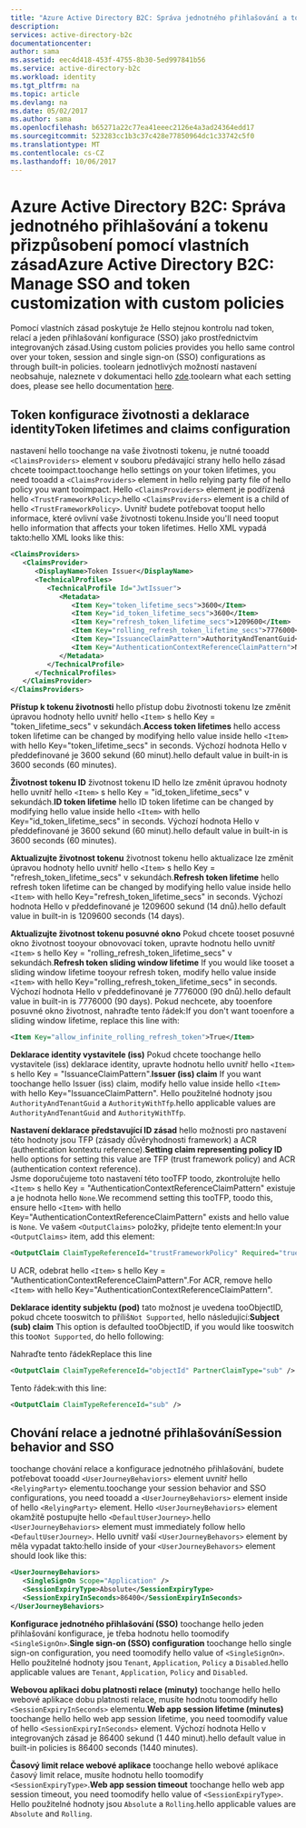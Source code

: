 ```yaml
---
title: "Azure Active Directory B2C: Správa jednotného přihlašování a tokenu přizpůsobení pomocí vlastních zásad | Microsoft Docs"
description: 
services: active-directory-b2c
documentationcenter: 
author: sama
ms.assetid: eec4d418-453f-4755-8b30-5ed997841b56
ms.service: active-directory-b2c
ms.workload: identity
ms.tgt_pltfrm: na
ms.topic: article
ms.devlang: na
ms.date: 05/02/2017
ms.author: sama
ms.openlocfilehash: b65271a22c77ea41eeec2126e4a3ad24364edd17
ms.sourcegitcommit: 523283cc1b3c37c428e77850964dc1c33742c5f0
ms.translationtype: MT
ms.contentlocale: cs-CZ
ms.lasthandoff: 10/06/2017
---
```

# <a name="azure-active-directory-b2c-manage-sso-and-token-customization-with-custom-policies"></a><span data-ttu-id="2f42f-102">Azure Active Directory B2C: Správa jednotného přihlašování a tokenu přizpůsobení pomocí vlastních zásad</span><span class="sxs-lookup"><span data-stu-id="2f42f-102">Azure Active Directory B2C: Manage SSO and token customization with custom policies</span></span>
<span data-ttu-id="2f42f-103">Pomocí vlastních zásad poskytuje že Hello stejnou kontrolu nad token, relací a jeden přihlašování konfigurace (SSO) jako prostřednictvím integrovaných zásad.</span><span class="sxs-lookup"><span data-stu-id="2f42f-103">Using custom policies provides you hello same control over your token, session and single sign-on (SSO) configurations as through built-in policies.</span></span>  <span data-ttu-id="2f42f-104">toolearn jednotlivých možností nastavení neobsahuje, naleznete v dokumentaci hello [zde](#active-directory-b2c-token-session-sso).</span><span class="sxs-lookup"><span data-stu-id="2f42f-104">toolearn what each setting does, please see hello documentation [here](#active-directory-b2c-token-session-sso).</span></span>

## <a name="token-lifetimes-and-claims-configuration"></a><span data-ttu-id="2f42f-105">Token konfigurace životnosti a deklarace identity</span><span class="sxs-lookup"><span data-stu-id="2f42f-105">Token lifetimes and claims configuration</span></span>
<span data-ttu-id="2f42f-106">nastavení hello toochange na vaše životnosti tokenu, je nutné tooadd `<ClaimsProviders>` element v souboru předávající strany hello hello zásad chcete tooimpact.</span><span class="sxs-lookup"><span data-stu-id="2f42f-106">toochange hello settings on your token lifetimes, you need tooadd a `<ClaimsProviders>` element in hello relying party file of hello policy you want tooimpact.</span></span>  <span data-ttu-id="2f42f-107">Hello `<ClaimsProviders>` element je podřízená hello `<TrustFrameworkPolicy>`.</span><span class="sxs-lookup"><span data-stu-id="2f42f-107">hello `<ClaimsProviders>` element is a child of hello `<TrustFrameworkPolicy>`.</span></span>  <span data-ttu-id="2f42f-108">Uvnitř budete potřebovat tooput hello informace, které ovlivní vaše životnosti tokenu.</span><span class="sxs-lookup"><span data-stu-id="2f42f-108">Inside you'll need tooput hello information that affects your token lifetimes.</span></span>  <span data-ttu-id="2f42f-109">Hello XML vypadá takto:</span><span class="sxs-lookup"><span data-stu-id="2f42f-109">hello XML looks like this:</span></span>

```XML
<ClaimsProviders>
   <ClaimsProvider>
      <DisplayName>Token Issuer</DisplayName>
      <TechnicalProfiles>
         <TechnicalProfile Id="JwtIssuer">
            <Metadata>
               <Item Key="token_lifetime_secs">3600</Item>
               <Item Key="id_token_lifetime_secs">3600</Item>
               <Item Key="refresh_token_lifetime_secs">1209600</Item>
               <Item Key="rolling_refresh_token_lifetime_secs">7776000</Item>
               <Item Key="IssuanceClaimPattern">AuthorityAndTenantGuid</Item>
               <Item Key="AuthenticationContextReferenceClaimPattern">None</Item>
            </Metadata>
         </TechnicalProfile>
      </TechnicalProfiles>
   </ClaimsProvider>
</ClaimsProviders>
```

<span data-ttu-id="2f42f-110">**Přístup k tokenu životnosti** hello přístup dobu životnosti tokenu lze změnit úpravou hodnoty hello uvnitř hello `<Item>` s hello Key = "token_lifetime_secs" v sekundách.</span><span class="sxs-lookup"><span data-stu-id="2f42f-110">**Access token lifetimes** hello access token lifetime can be changed by modifying hello value inside hello `<Item>` with hello Key="token_lifetime_secs" in seconds.</span></span>  <span data-ttu-id="2f42f-111">Výchozí hodnota Hello v předdefinované je 3600 sekund (60 minut).</span><span class="sxs-lookup"><span data-stu-id="2f42f-111">hello default value in built-in is 3600 seconds (60 minutes).</span></span>

<span data-ttu-id="2f42f-112">**Životnost tokenu ID** životnost tokenu ID hello lze změnit úpravou hodnoty hello uvnitř hello `<Item>` s hello Key = "id_token_lifetime_secs" v sekundách.</span><span class="sxs-lookup"><span data-stu-id="2f42f-112">**ID token lifetime** hello ID token lifetime can be changed by modifying hello value inside hello `<Item>` with hello Key="id_token_lifetime_secs" in seconds.</span></span>  <span data-ttu-id="2f42f-113">Výchozí hodnota Hello v předdefinované je 3600 sekund (60 minut).</span><span class="sxs-lookup"><span data-stu-id="2f42f-113">hello default value in built-in is 3600 seconds (60 minutes).</span></span>

<span data-ttu-id="2f42f-114">**Aktualizujte životnost tokenu** životnost tokenu hello aktualizace lze změnit úpravou hodnoty hello uvnitř hello `<Item>` s hello Key = "refresh_token_lifetime_secs" v sekundách.</span><span class="sxs-lookup"><span data-stu-id="2f42f-114">**Refresh token lifetime** hello refresh token lifetime can be changed by modifying hello value inside hello `<Item>` with hello Key="refresh_token_lifetime_secs" in seconds.</span></span>  <span data-ttu-id="2f42f-115">Výchozí hodnota Hello v předdefinované je 1209600 sekund (14 dnů).</span><span class="sxs-lookup"><span data-stu-id="2f42f-115">hello default value in built-in is 1209600 seconds (14 days).</span></span>

<span data-ttu-id="2f42f-116">**Aktualizujte životnost tokenu posuvné okno** Pokud chcete tooset posuvné okno životnost tooyour obnovovací token, upravte hodnotu hello uvnitř `<Item>` s hello Key = "rolling_refresh_token_lifetime_secs" v sekundách.</span><span class="sxs-lookup"><span data-stu-id="2f42f-116">**Refresh token sliding window lifetime** If you would like tooset a sliding window lifetime tooyour refresh token, modify hello value inside `<Item>` with hello Key="rolling_refresh_token_lifetime_secs" in seconds.</span></span>  <span data-ttu-id="2f42f-117">Výchozí hodnota Hello v předdefinované je 7776000 (90 dnů).</span><span class="sxs-lookup"><span data-stu-id="2f42f-117">hello default value in built-in is 7776000 (90 days).</span></span>  <span data-ttu-id="2f42f-118">Pokud nechcete, aby tooenfore posuvné okno životnost, nahraďte tento řádek:</span><span class="sxs-lookup"><span data-stu-id="2f42f-118">If you don't want tooenfore a sliding window lifetime, replace this line with:</span></span>
```XML
<Item Key="allow_infinite_rolling_refresh_token">True</Item>
```

<span data-ttu-id="2f42f-119">**Deklarace identity vystavitele (iss)** Pokud chcete toochange hello vystavitele (iss) deklarace identity, upravte hodnotu hello uvnitř hello `<Item>` s hello Key = "IssuanceClaimPattern".</span><span class="sxs-lookup"><span data-stu-id="2f42f-119">**Issuer (iss) claim** If you want toochange hello Issuer (iss) claim, modify hello value inside hello `<Item>` with hello Key="IssuanceClaimPattern".</span></span>  <span data-ttu-id="2f42f-120">Hello použitelné hodnoty jsou `AuthorityAndTenantGuid` a `AuthorityWithTfp`.</span><span class="sxs-lookup"><span data-stu-id="2f42f-120">hello applicable values are `AuthorityAndTenantGuid` and `AuthorityWithTfp`.</span></span>

<span data-ttu-id="2f42f-121">**Nastavení deklarace představující ID zásad** hello možnosti pro nastavení této hodnoty jsou TFP (zásady důvěryhodnosti framework) a ACR (authentication kontextu reference).</span><span class="sxs-lookup"><span data-stu-id="2f42f-121">**Setting claim representing policy ID** hello options for setting this value are TFP (trust framework policy) and ACR (authentication context reference).</span></span>  
<span data-ttu-id="2f42f-122">Jsme doporučujeme toto nastavení této tooTFP toodo, zkontrolujte hello `<Item>` s hello Key = "AuthenticationContextReferenceClaimPattern" existuje a je hodnota hello `None`.</span><span class="sxs-lookup"><span data-stu-id="2f42f-122">We recommend setting this tooTFP, toodo this, ensure hello `<Item>` with hello Key="AuthenticationContextReferenceClaimPattern" exists and hello value is `None`.</span></span>
<span data-ttu-id="2f42f-123">Ve vašem `<OutputClaims>` položky, přidejte tento element:</span><span class="sxs-lookup"><span data-stu-id="2f42f-123">In your `<OutputClaims>` item, add this element:</span></span>
```XML
<OutputClaim ClaimTypeReferenceId="trustFrameworkPolicy" Required="true" DefaultValue="{policy}" />
```
<span data-ttu-id="2f42f-124">U ACR, odebrat hello `<Item>` s hello Key = "AuthenticationContextReferenceClaimPattern".</span><span class="sxs-lookup"><span data-stu-id="2f42f-124">For ACR, remove hello `<Item>` with hello Key="AuthenticationContextReferenceClaimPattern".</span></span>

<span data-ttu-id="2f42f-125">**Deklarace identity subjektu (pod)** tato možnost je uvedena tooObjectID, pokud chcete tooswitch to příliš`Not Supported`, hello následující:</span><span class="sxs-lookup"><span data-stu-id="2f42f-125">**Subject (sub) claim** This option is defaulted tooObjectID, if you would like tooswitch this too`Not Supported`, do hello following:</span></span>

<span data-ttu-id="2f42f-126">Nahraďte tento řádek</span><span class="sxs-lookup"><span data-stu-id="2f42f-126">Replace this line</span></span> 
```XML
<OutputClaim ClaimTypeReferenceId="objectId" PartnerClaimType="sub" />
```
<span data-ttu-id="2f42f-127">Tento řádek:</span><span class="sxs-lookup"><span data-stu-id="2f42f-127">with this line:</span></span>
```XML
<OutputClaim ClaimTypeReferenceId="sub" />
```

## <a name="session-behavior-and-sso"></a><span data-ttu-id="2f42f-128">Chování relace a jednotné přihlašování</span><span class="sxs-lookup"><span data-stu-id="2f42f-128">Session behavior and SSO</span></span>
<span data-ttu-id="2f42f-129">toochange chování relace a konfigurace jednotného přihlašování, budete potřebovat tooadd `<UserJourneyBehaviors>` element uvnitř hello `<RelyingParty>` elementu.</span><span class="sxs-lookup"><span data-stu-id="2f42f-129">toochange your session behavior and SSO configurations, you need tooadd a `<UserJourneyBehaviors>` element inside of hello `<RelyingParty>` element.</span></span>  <span data-ttu-id="2f42f-130">Hello `<UserJourneyBehaviors>` element okamžitě postupujte hello `<DefaultUserJourney>`.</span><span class="sxs-lookup"><span data-stu-id="2f42f-130">hello `<UserJourneyBehaviors>` element must immediately follow hello `<DefaultUserJourney>`.</span></span>  <span data-ttu-id="2f42f-131">Hello uvnitř vaší `<UserJourneyBehavors>` element by měla vypadat takto:</span><span class="sxs-lookup"><span data-stu-id="2f42f-131">hello inside of your `<UserJourneyBehavors>` element should look like this:</span></span>

```XML
<UserJourneyBehaviors>
   <SingleSignOn Scope="Application" />
   <SessionExpiryType>Absolute</SessionExpiryType>
   <SessionExpiryInSeconds>86400</SessionExpiryInSeconds>
</UserJourneyBehaviors>
```
<span data-ttu-id="2f42f-132">**Konfigurace jednotného přihlašování (SSO)** toochange hello jeden přihlašování konfigurace, je třeba hodnotu hello toomodify `<SingleSignOn>`.</span><span class="sxs-lookup"><span data-stu-id="2f42f-132">**Single sign-on (SSO) configuration** toochange hello single sign-on configuration, you need toomodify hello value of `<SingleSignOn>`.</span></span>  <span data-ttu-id="2f42f-133">Hello použitelné hodnoty jsou `Tenant`, `Application`, `Policy` a `Disabled`.</span><span class="sxs-lookup"><span data-stu-id="2f42f-133">hello applicable values are `Tenant`, `Application`, `Policy` and `Disabled`.</span></span> 

<span data-ttu-id="2f42f-134">**Webovou aplikaci dobu platnosti relace (minuty)** toochange hello hello webové aplikace dobu platnosti relace, musíte hodnotu toomodify hello `<SessionExpiryInSeconds>` elementu.</span><span class="sxs-lookup"><span data-stu-id="2f42f-134">**Web app session lifetime (minutes)** toochange hello hello web app session lifetime, you need toomodify value of hello `<SessionExpiryInSeconds>` element.</span></span>  <span data-ttu-id="2f42f-135">Výchozí hodnota Hello v integrovaných zásad je 86400 sekund (1 440 minut).</span><span class="sxs-lookup"><span data-stu-id="2f42f-135">hello default value in built-in policies is 86400 seconds (1440 minutes).</span></span>

<span data-ttu-id="2f42f-136">**Časový limit relace webové aplikace** toochange hello webové aplikace časový limit relace, musíte hodnotu hello toomodify `<SessionExpiryType>`.</span><span class="sxs-lookup"><span data-stu-id="2f42f-136">**Web app session timeout** toochange hello web app session timeout, you need toomodify hello value of `<SessionExpiryType>`.</span></span>  <span data-ttu-id="2f42f-137">Hello použitelné hodnoty jsou `Absolute` a `Rolling`.</span><span class="sxs-lookup"><span data-stu-id="2f42f-137">hello applicable values are `Absolute` and `Rolling`.</span></span>

